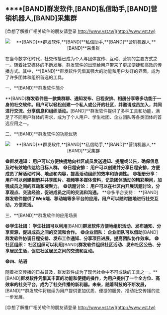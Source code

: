 ## ****[BAND]**群发软件,**[BAND]**私信助手,**[BAND]**营销机器人,**[BAND]**采集群**

[😍想了解推广相关软件的朋友请登录 http://www.vst.tw](http://www.vst.tw)

 <center><img src="https://vst.tw/MP4/tuiguang/png/4.png" alt="**[BAND]**群发软件,**[BAND]**私信助手,**[BAND]**营销机器人,**[BAND]**采集群"></center>

在当今数字化时代，社交传播已成为个人与团体宣传、互动、营销的主要方式之一。随着社交媒体的不断发展，群发软件的出现给用户带来了更加便捷和高效的传播方式。其中，**[BAND]**群发软件凭借其强大的功能和用户友好的界面，成为了许多团体和组织首选的工具。

一、**[BAND]**群发软件简介

**[BAND]**群发软件是一款集群聊、通知发布、日程安排、相册分享等多功能于一身的社交软件。用户可以轻松创建一个私人或公开的社区，并邀请成员加入，共同进行交流、分享信息和组织活动。**[BAND]**群发软件提供了多种工具和功能，满足了不同用户群体的需求，成为了个人用户、学生社团、企业团队等各类团体的首选应用之一。

二、**[BAND]**群发软件的功能优势

 <center><img src="https://vst.tw/MP4/tuiguang/png/8.png" alt="**[BAND]**群发软件,**[BAND]**私信助手,**[BAND]**营销机器人,**[BAND]**采集群"></center>

**😄群发通知： 用户可以方便快捷地向社区成员发送通知、提醒或公告，确保信息及时有效地传达给目标人群。**
**😄日程安排： 用户可以创建并分享日程安排，方便成员了解活动时间、地点和内容，提高活动组织的效率和协调性。**
**😄相册分享： 用户可以创建相册并共享图片、视频等多媒体资料，记录团体活动的精彩瞬间，加强成员之间的互动和凝聚力。**
**😄话题讨论： 用户可以在社区内开展话题讨论，分享观点、交流经验，促进成员之间的交流和沟通。**
**😄多平台支持： **[BAND]**群发软件提供了Web端、移动端等多平台的应用，用户可以随时随地进行社交互动，方便灵活。**

三、**[BAND]**群发软件的应用场景

**😄学生社团： 学生社团可以利用**[BAND]**群发软件方便地组织活动、发布通知、分享资源，促进成员之间的交流和合作。**
**😄企业团队： 企业团队可以借助**[BAND]**群发软件协调日程安排、发布工作通知、分享项目进展，提高团队协作效率。**
**😄社区组织： 社区组织可以利用**[BAND]**群发软件组织社区活动、发布社区公告、分享居民生活，促进社区居民之间的交流和互动。**

**😄四、结语**

随着社交传播的日益普及，群发软件成为了现代社会中不可或缺的工具之一。**[BAND]**群发软件凭借其丰富的功能和便捷的操作，为用户提供了一个全方位、高效率的社交平台，成为了社交传播的新利器。未来，随着科技的不断发展，**[BAND]**群发软件将继续为用户提供更加优质、便捷的服务，推动社交传播的进一步发展。

[😍想了解推广相关软件的朋友请登录 http://www.vst.tw](http://www.vst.tw)




